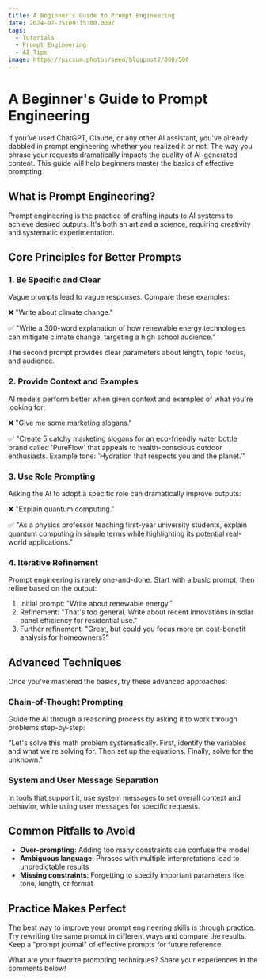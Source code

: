 ```yaml
---
title: A Beginner's Guide to Prompt Engineering
date: 2024-07-25T09:15:00.000Z
tags:
  - Tutorials
  - Prompt Engineering
  - AI Tips
image: https://picsum.photos/seed/blogpost2/800/500
---
```


# A Beginner's Guide to Prompt Engineering

If you've used ChatGPT, Claude, or any other AI assistant, you've already dabbled in prompt engineering whether you realized it or not. The way you phrase your requests dramatically impacts the quality of AI-generated content. This guide will help beginners master the basics of effective prompting.

## What is Prompt Engineering?

Prompt engineering is the practice of crafting inputs to AI systems to achieve desired outputs. It's both an art and a science, requiring creativity and systematic experimentation.

## Core Principles for Better Prompts

### 1. Be Specific and Clear

Vague prompts lead to vague responses. Compare these examples:

❌ "Write about climate change."

✅ "Write a 300-word explanation of how renewable energy technologies can mitigate climate change, targeting a high school audience."

The second prompt provides clear parameters about length, topic focus, and audience.

### 2. Provide Context and Examples

AI models perform better when given context and examples of what you're looking for:

❌ "Give me some marketing slogans."

✅ "Create 5 catchy marketing slogans for an eco-friendly water bottle brand called 'PureFlow' that appeals to health-conscious outdoor enthusiasts. Example tone: 'Hydration that respects you and the planet.'"

### 3. Use Role Prompting

Asking the AI to adopt a specific role can dramatically improve outputs:

❌ "Explain quantum computing."

✅ "As a physics professor teaching first-year university students, explain quantum computing in simple terms while highlighting its potential real-world applications."

### 4. Iterative Refinement

Prompt engineering is rarely one-and-done. Start with a basic prompt, then refine based on the output:

1. Initial prompt: "Write about renewable energy."
2. Refinement: "That's too general. Write about recent innovations in solar panel efficiency for residential use."
3. Further refinement: "Great, but could you focus more on cost-benefit analysis for homeowners?"

## Advanced Techniques

Once you've mastered the basics, try these advanced approaches:

### Chain-of-Thought Prompting

Guide the AI through a reasoning process by asking it to work through problems step-by-step:

"Let's solve this math problem systematically. First, identify the variables and what we're solving for. Then set up the equations. Finally, solve for the unknown."

### System and User Message Separation

In tools that support it, use system messages to set overall context and behavior, while using user messages for specific requests.

## Common Pitfalls to Avoid

- **Over-prompting**: Adding too many constraints can confuse the model
- **Ambiguous language**: Phrases with multiple interpretations lead to unpredictable results
- **Missing constraints**: Forgetting to specify important parameters like tone, length, or format

## Practice Makes Perfect

The best way to improve your prompt engineering skills is through practice. Try rewriting the same prompt in different ways and compare the results. Keep a "prompt journal" of effective prompts for future reference.

What are your favorite prompting techniques? Share your experiences in the comments below! 